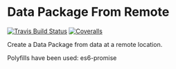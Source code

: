 # Data Package From Remote

[![Travis Build Status](https://travis-ci.org/okfn/datapackage-from-remote-js.svg?branch=master)](https://travis-ci.org/okfn/datapackage-from-remote-js)
[![Coveralls](http://img.shields.io/coveralls/okfn/datapackage-from-remote-js.svg?branch=master)](https://coveralls.io/r/okfn/datapackage-from-remote-js?branch=master)

Create a Data Package from data at a remote location.

Polyfills have been used:
es6-promise